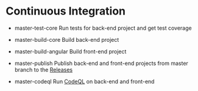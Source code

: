 # Continuous Integration

- master-test-core
	Run tests for back-end project and get test coverage

- master-build-core
	Build back-end project

- master-build-angular
	Build front-end project

- master-publish
	Publish back-end and front-end projects from master branch to the [Releases](https://github.com/ChiefNoir/BusinessCard/releases)

- master-codeql
	Run [CodeQL](https://securitylab.github.com/tools/codeql) on back-end and front-end
